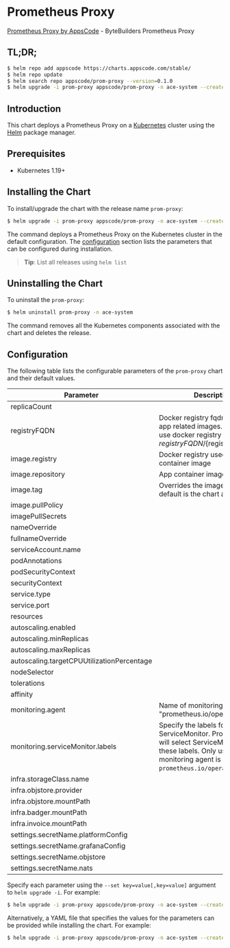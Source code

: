 # Prometheus Proxy

[Prometheus Proxy by AppsCode](https://github.com/bytebuilders) - ByteBuilders Prometheus Proxy

## TL;DR;

```bash
$ helm repo add appscode https://charts.appscode.com/stable/
$ helm repo update
$ helm search repo appscode/prom-proxy --version=0.1.0
$ helm upgrade -i prom-proxy appscode/prom-proxy -n ace-system --create-namespace --version=0.1.0
```

## Introduction

This chart deploys a Prometheus Proxy on a [Kubernetes](http://kubernetes.io) cluster using the [Helm](https://helm.sh) package manager.

## Prerequisites

- Kubernetes 1.19+

## Installing the Chart

To install/upgrade the chart with the release name `prom-proxy`:

```bash
$ helm upgrade -i prom-proxy appscode/prom-proxy -n ace-system --create-namespace --version=0.1.0
```

The command deploys a Prometheus Proxy on the Kubernetes cluster in the default configuration. The [configuration](#configuration) section lists the parameters that can be configured during installation.

> **Tip**: List all releases using `helm list`

## Uninstalling the Chart

To uninstall the `prom-proxy`:

```bash
$ helm uninstall prom-proxy -n ace-system
```

The command removes all the Kubernetes components associated with the chart and deletes the release.

## Configuration

The following table lists the configurable parameters of the `prom-proxy` chart and their default values.

|                 Parameter                  |                                                                             Description                                                                             |         Default         |
|--------------------------------------------|---------------------------------------------------------------------------------------------------------------------------------------------------------------------|-------------------------|
| replicaCount                               |                                                                                                                                                                     | <code>1</code>          |
| registryFQDN                               | Docker registry fqdn used to pull app related images. Set this to use docker registry hosted at ${registryFQDN}/${registry}/${image}                                | <code>""</code>         |
| image.registry                             | Docker registry used to pull app container image                                                                                                                    | <code>appscode</code>   |
| image.repository                           | App container image                                                                                                                                                 | <code>gitea</code>      |
| image.tag                                  | Overrides the image tag whose default is the chart appVersion.                                                                                                      | <code>""</code>         |
| image.pullPolicy                           |                                                                                                                                                                     | <code>Always</code>     |
| imagePullSecrets                           |                                                                                                                                                                     | <code>[]</code>         |
| nameOverride                               |                                                                                                                                                                     | <code>""</code>         |
| fullnameOverride                           |                                                                                                                                                                     | <code>""</code>         |
| serviceAccount.name                        |                                                                                                                                                                     | <code>""</code>         |
| podAnnotations                             |                                                                                                                                                                     | <code>{}</code>         |
| podSecurityContext                         |                                                                                                                                                                     | <code>{}</code>         |
| securityContext                            |                                                                                                                                                                     | <code>{}</code>         |
| service.type                               |                                                                                                                                                                     | <code>ClusterIP</code>  |
| service.port                               |                                                                                                                                                                     | <code>80</code>         |
| resources                                  |                                                                                                                                                                     | <code>{}</code>         |
| autoscaling.enabled                        |                                                                                                                                                                     | <code>false</code>      |
| autoscaling.minReplicas                    |                                                                                                                                                                     | <code>1</code>          |
| autoscaling.maxReplicas                    |                                                                                                                                                                     | <code>100</code>        |
| autoscaling.targetCPUUtilizationPercentage |                                                                                                                                                                     | <code>80</code>         |
| nodeSelector                               |                                                                                                                                                                     | <code>{}</code>         |
| tolerations                                |                                                                                                                                                                     | <code>[]</code>         |
| affinity                                   |                                                                                                                                                                     | <code>{}</code>         |
| monitoring.agent                           | Name of monitoring agent (eg "prometheus.io/operator")                                                                                                              | <code>""</code>         |
| monitoring.serviceMonitor.labels           | Specify the labels for ServiceMonitor. Prometheus crd will select ServiceMonitor using these labels. Only usable when monitoring agent is `prometheus.io/operator`. | <code>{}</code>         |
| infra.storageClass.name                    |                                                                                                                                                                     | <code>"standard"</code> |
| infra.objstore.provider                    |                                                                                                                                                                     | <code>""</code>         |
| infra.objstore.mountPath                   |                                                                                                                                                                     | <code>""</code>         |
| infra.badger.mountPath                     |                                                                                                                                                                     | <code>/badger</code>    |
| infra.invoice.mountPath                    |                                                                                                                                                                     | <code>/billing</code>   |
| settings.secretName.platformConfig         |                                                                                                                                                                     | <code>""</code>         |
| settings.secretName.grafanaConfig          |                                                                                                                                                                     | <code>""</code>         |
| settings.secretName.objstore               |                                                                                                                                                                     | <code>""</code>         |
| settings.secretName.nats                   |                                                                                                                                                                     | <code>""</code>         |


Specify each parameter using the `--set key=value[,key=value]` argument to `helm upgrade -i`. For example:

```bash
$ helm upgrade -i prom-proxy appscode/prom-proxy -n ace-system --create-namespace --version=0.1.0 --set replicaCount=1
```

Alternatively, a YAML file that specifies the values for the parameters can be provided while
installing the chart. For example:

```bash
$ helm upgrade -i prom-proxy appscode/prom-proxy -n ace-system --create-namespace --version=0.1.0 --values values.yaml
```
